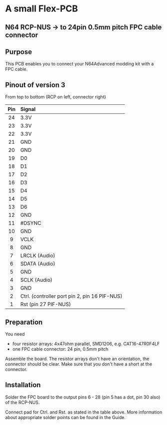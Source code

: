 # A small Flex-PCB
## N64 RCP-NUS -> to 24pin 0.5mm pitch FPC cable connector


## Purpose

This PCB enables you to connect your N64Advanced modding kit with a FPC cable.

## Pinout of version 3

From top to bottom (RCP on left, connector right)

| **Pin** | **Signal** |
|:-------:|:-----------|
| 24 | 3.3V |
| 23 | 3.3V |
| 22 | 3.3V |
| 21 | GND |
| 20 | GND |
| 19 | D0 |
| 18 | D1 |
| 17 | D2 |
| 16 | D3 |
| 15 | D4 |
| 14 | D5 |
| 13 | D6 |
| 12 | GND |
| 11 | #DSYNC |
| 10 | GND |
| 9 | VCLK |
| 8 | GND |
| 7 | LRCLK (Audio) |
| 6 | SDATA (Audio) |
| 5 | GND |
| 4 | SCLK (Audio) |
| 3 | GND |
| 2 | Ctrl. (controller port pin 2, pin 16 PIF-NUS) |
| 1 | Rst (pin 27 PIF-NUS) |


## Preparation

You need

- four resistor arrays: 4x47ohm parallel, SMD1206, e.g. CAT16-47R0F4LF
- one FPC cable connector: 24 pin, 0.5mm pitch

Assemble the board. The resistor arrays don't have an orientation, the connector should be clear.
Make sure that you don't have a short at the connector.

## Installation

Solder the FPC board to the output pins 6 - 28 (pin 5 has a dot, pin 30 also) of the RCP-NUS.

Connect pad for Ctrl. and Rst. as stated in the table above. More information about appropriate solder points can be found in the Guide.

